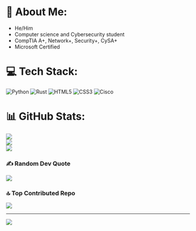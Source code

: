 # 💫 About Me:
- He/Him
- Computer science and Cybersecurity student
- CompTIA A+, Network+, Security+, CySA+
- Microsoft Certified

# 💻 Tech Stack:
![Python](https://img.shields.io/badge/python-3670A0?style=for-the-badge&logo=python&logoColor=ffdd54) ![Rust](https://img.shields.io/badge/rust-%23000000.svg?style=for-the-badge&logo=rust&logoColor=white) ![HTML5](https://img.shields.io/badge/html5-%23E34F26.svg?style=for-the-badge&logo=html5&logoColor=white) ![CSS3](https://img.shields.io/badge/css3-%231572B6.svg?style=for-the-badge&logo=css3&logoColor=white) ![Cisco](https://img.shields.io/badge/cisco-%23049fd9.svg?style=for-the-badge&logo=cisco&logoColor=black)
# 📊 GitHub Stats:
![](https://github-readme-stats.vercel.app/api?username=CharlieFranzel&theme=gruvbox_light&hide_border=false&include_all_commits=false&count_private=false)<br/>
![](https://nirzak-streak-stats.vercel.app/?user=CharlieFranzel&theme=gruvbox_light&hide_border=false)<br/>
![](https://github-readme-stats.vercel.app/api/top-langs/?username=CharlieFranzel&theme=gruvbox_light&hide_border=false&include_all_commits=false&count_private=false&layout=compact)

### ✍️ Random Dev Quote
![](https://quotes-github-readme.vercel.app/api?type=vetical&theme=radical)

### 🔝 Top Contributed Repo
![](https://github-contributor-stats.vercel.app/api?username=CharlieFranzel&limit=5&theme=dark&combine_all_yearly_contributions=true)

---
[![](https://visitcount.itsvg.in/api?id=CharlieFranzel&icon=0&color=0)](https://visitcount.itsvg.in)

<!-- Proudly created with GPRM ( https://gprm.itsvg.in ) -->
